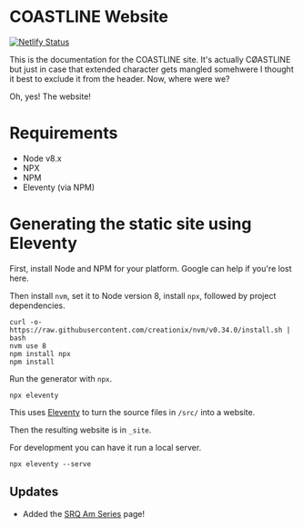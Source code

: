# COASTLINE Website
[![Netlify Status](https://api.netlify.com/api/v1/badges/71560f81-64a1-4804-946c-6dd3616e0a92/deploy-status)](https://app.netlify.com/sites/coastline-preview/deploys)

This is the documentation for the COASTLINE site. It's actually CØASTLINE but just in case that extended character gets mangled somehwere I thought it best to exclude it from the header.
Now, where were we?

Oh, yes! The website!

# Requirements
* Node v8.x
* NPX
* NPM
* Eleventy (via NPM)

# Generating the static site using Eleventy
First, install Node and NPM for your platform. Google can help if you're lost here.

Then install `nvm`, set it to Node version 8, install `npx`, followed by project dependencies.
```
curl -o- https://raw.githubusercontent.com/creationix/nvm/v0.34.0/install.sh | bash
nvm use 8
npm install npx
npm install
```

Run the generator with `npx`.
```
npx eleventy
```

This uses [Eleventy](https://www.11ty.io/) to turn the source files in `/src/` into a website.

Then the resulting website is in `_site`.

For development you can have it run a local server.
```
npx eleventy --serve
```

## Updates
- Added the [SRQ Am Series](https://coastline941.com/events/srqamseries/) page!

